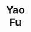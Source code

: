 ---
layout: page
title: Yao<br>Fu
description: U Edinburgh
img: assets/img/students/yao.jpeg
redirect: https://franxyao.github.io/
importance: 9
category: "student collaborators"
---